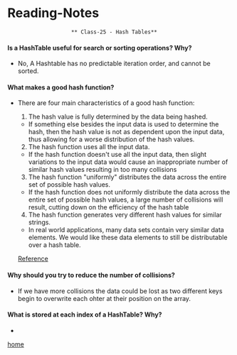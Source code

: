 # Reading-Notes

                        ** Class-25 - Hash Tables**
                        
                        
#### Is a HashTable useful for search or sorting operations? Why?

 * No, A Hashtable has no predictable iteration order, and cannot be sorted.

#### What makes a good hash function?

* There are four main characteristics of a good hash function:

  1. The hash value is fully determined by the data being hashed.
  
    * If something else besides the input data is used to determine the hash, then the hash value is not as dependent upon the input data, thus allowing for a worse distribution of the hash values.
  
  2. The hash function uses all the input data.
  
    * If the hash function doesn't use all the input data, then slight variations to the input data would cause an inappropriate number of similar hash values resulting in too many collisions
  
  3. The hash function "uniformly" distributes the data across the entire set of possible hash values.
  
    * If the hash function does not uniformly distribute the data across the entire set of possible hash values, a large number of collisions will result, cutting down on the efficiency of the hash table
  
  4. The hash function generates very different hash values for similar strings.
  
    * In real world applications, many data sets contain very similar data elements. We would like these data elements to still be distributable over a hash table.
    
   [Reference](https://www.sparknotes.com/cs/searching/hashtables/section2/)

#### Why should you try to reduce the number of collisions?

* If we have more collisions the data could be lost as two different keys begin to overwrite each ohter at their position on the array.

#### What is stored at each index of a HashTable? Why?

*



[home](https://eyob1984.github.io/reading-notes/)

